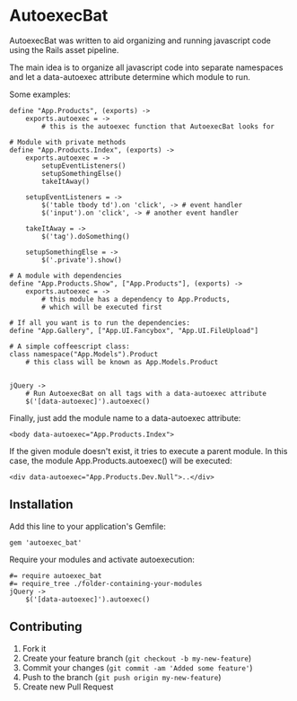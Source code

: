 # AutoexecBat

AutoexecBat was written to aid organizing and running javascript code using the Rails asset pipeline.

The main idea is to organize all javascript code into separate namespaces and let a data-autoexec attribute determine which module to run.

Some examples:
    
    define "App.Products", (exports) ->
        exports.autoexec = ->
            # this is the autoexec function that AutoexecBat looks for
    
    # Module with private methods
    define "App.Products.Index", (exports) ->
        exports.autoexec = ->
            setupEventListeners()
            setupSomethingElse()
            takeItAway()
        
        setupEventListeners = ->
            $('table tbody td').on 'click', -> # event handler
            $('input').on 'click', -> # another event handler
        
        takeItAway = ->
            $('tag').doSomething()

        setupSomethingElse = ->
            $('.private').show()
            
    # A module with dependencies
    define "App.Products.Show", ["App.Products"], (exports) ->
        exports.autoexec = ->
            # this module has a dependency to App.Products,
            # which will be executed first

    # If all you want is to run the dependencies:
    define "App.Gallery", ["App.UI.Fancybox", "App.UI.FileUpload"]
    
    # A simple coffeescript class:
    class namespace("App.Models").Product
        # this class will be known as App.Models.Product
        

    jQuery ->
        # Run AutoexecBat on all tags with a data-autoexec attribute
        $('[data-autoexec]').autoexec()

Finally, just add the module name to a data-autoexec attribute:

    <body data-autoexec="App.Products.Index">
        
If the given module doesn't exist, it tries to execute a parent module.
In this case, the module App.Products.autoexec() will be executed:

    <div data-autoexec="App.Products.Dev.Null">..</div>
    

## Installation

Add this line to your application's Gemfile:

    gem 'autoexec_bat'

Require your modules and activate autoexecution:

    #= require autoexec_bat
    #= require_tree ./folder-containing-your-modules
    jQuery ->
        $('[data-autoexec]').autoexec()


## Contributing

1. Fork it
2. Create your feature branch (`git checkout -b my-new-feature`)
3. Commit your changes (`git commit -am 'Added some feature'`)
4. Push to the branch (`git push origin my-new-feature`)
5. Create new Pull Request
